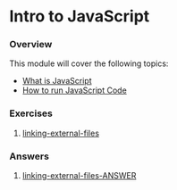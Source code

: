 # Intro to JavaScript

### Overview

This module will cover the following topics:
* [What is JavaScript](what-is-javascript.md)
* [How to run JavaScript Code](how-to-run-javascript-code.md)

### Exercises
1. <a href="https://hychalknotes.s3.amazonaws.com/linking-external-files--conEd.zip" download>linking-external-files</a>

### Answers
1. <a href="https://hychalknotes.s3.amazonaws.com/linking-external-files%20-ANSWER--conEd.zip"
	download>linking-external-files-ANSWER</a>